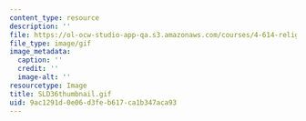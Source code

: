 ```yaml
---
content_type: resource
description: ''
file: https://ol-ocw-studio-app-qa.s3.amazonaws.com/courses/4-614-religious-architecture-and-islamic-cultures-fall-2002/9ac1291d0e06d3feb617ca1b347aca93_SLD36thumbnail.gif
file_type: image/gif
image_metadata:
  caption: ''
  credit: ''
  image-alt: ''
resourcetype: Image
title: SLD36thumbnail.gif
uid: 9ac1291d-0e06-d3fe-b617-ca1b347aca93
---
```

